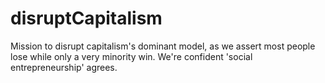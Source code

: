 # disruptCapitalism
Mission to disrupt capitalism's dominant model, as we assert most people lose while only a very minority win. We're confident 'social entrepreneurship' agrees. 
